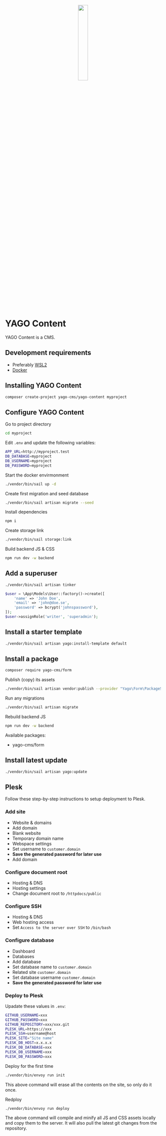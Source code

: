 <p align="center">
    <img src="https://user-images.githubusercontent.com/1246744/154675392-9102309f-d430-467c-86ea-7a418a7568bb.svg" width="25%">
</p>


# YAGO Content

YAGO Content is a CMS.

## Development requirements

- Preferably [WSL2](https://docs.microsoft.com/en-us/windows/wsl/install)
- [Docker](https://www.docker.com/)

## Installing YAGO Content
```bash
composer create-project yago-cms/yago-content myproject
```

## Configure YAGO Content
Go to project directory

```bash
cd myproject
```


Edit `.env` and update the following variables:

```bash
APP_URL=http://myproject.test
DB_DATABASE=myproject
DB_USERNAME=myproject
DB_PASSWORD=myproject
```

Start the docker envirmonment

```bash
./vendor/bin/sail up -d
```

Create first migration and seed database

```bash
./vendor/bin/sail artisan migrate --seed

```

Install dependencies

```bash
npm i
```

Create storage link

```bash
./vendor/bin/sail storage:link
```

Build backend JS & CSS

```bash
npm run dev -w backend
```

## Add a superuser

```bash
./vendor/bin/sail artisan tinker
```

```php
$user = \App\Models\User::factory()->create([
    'name' => 'John Doe',
    'email' => 'john@doe.se',
    'password' => bcrypt('johnspassword'),
]);
$user->assignRole('writer', 'superadmin');
```

## Install a starter template
```bash
./vendor/bin/sail artisan yago:install-template default
```

## Install a package
```bash
composer require yago-cms/form
```

Publish (copy) its assets

```bash
./vendor/bin/sail artisan vendor:publish --provider "Yago\Form\PackageServiceProvider" --force
```

Run any migrations

```bash
./vendor/bin/sail artisan migrate
```

Rebuild backend JS

```bash
npm run dev -w backend
```

Available packages:
- yago-cms/form

## Install latest update
```bash
./vendor/bin/sail artisan yago:update
```

## Plesk

Follow these step-by-step instructions to setup deployment to Plesk.

### Add site
- Website & domains
- Add domain
- Blank website
- Temporary domain name
- Webspace settings
- Set username to `customer.domain`
- **Save the generated password for later use**
- Add domain

### Configure document root
- Hosting & DNS
- Hosting settings
- Change document root to `/httpdocs/public`

### Configure SSH
- Hosting & DNS
- Web hosting access
- Set `Access to the server over SSH` to `/bin/bash`

### Configure database
- Dashboard
- Databases
- Add database
- Set database name to `customer.domain`
- Related site `customer.domain`
- Set database username `customer.domain`
- **Save the generated password for later use**

### Deploy to Plesk

Upadate these values in `.env`:

```bash
GITHUB_USERNAME=xxx
GITHUB_PASSWORD=xxx
GITHUB_REPOSITORY=xxx/xxx.git
PLESK_URL=https://xxx
PLESK_SSH=username@host
PLESK_SITE="Site name"
PLESK_DB_HOST=x.x.x.x
PLESK_DB_DATABASE=xxx
PLESK_DB_USERNAME=xxx
PLESK_DB_PASSWORD=xxx
```

Deploy for the first time

```bash
./vendor/bin/envoy run init
```

This above command will erase all the contents on the site, so only do it once.

Redploy
```
./vendor/bin/envoy run deploy
```

The above command will compile and minify all JS and CSS assets locally and copy them to the server. It will also pull the latest git changes from the repository.

